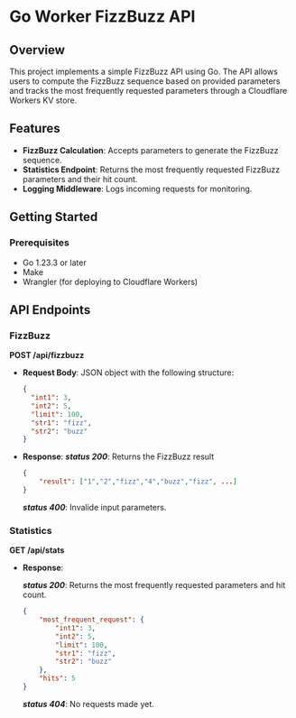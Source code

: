 # Go Worker FizzBuzz API

## Overview

This project implements a simple FizzBuzz API using Go. The API allows users to compute the FizzBuzz sequence based on provided parameters and tracks the most frequently requested parameters through a Cloudflare Workers KV store.

## Features

- **FizzBuzz Calculation**: Accepts parameters to generate the FizzBuzz sequence.
- **Statistics Endpoint**: Returns the most frequently requested FizzBuzz parameters and their hit count.
- **Logging Middleware**: Logs incoming requests for monitoring.

## Getting Started

### Prerequisites

- Go 1.23.3 or later
- Make
- Wrangler (for deploying to Cloudflare Workers)

## API Endpoints

### FizzBuzz

**POST /api/fizzbuzz**

- **Request Body**: JSON object with the following structure:
  ```json
  {
    "int1": 3,
    "int2": 5,
    "limit": 100,
    "str1": "fizz",
    "str2": "buzz"
  }
- **Response**: 
    ***status 200***: Returns the FizzBuzz result
    ```json
    {
        "result": ["1","2","fizz","4","buzz","fizz", ...]
    }
    ```
    ***status 400***: Invalide input parameters.

### Statistics

**GET /api/stats**

- **Response**:

    ***status 200***: Returns the most frequently requested parameters and hit count.
    ```json
    {
        "most_frequent_request": {
            "int1": 3,
            "int2": 5,
            "limit": 100,
            "str1": "fizz",
            "str2": "buzz"
        },
        "hits": 5
    }
    ```
    ***status 404***: No requests made yet.
